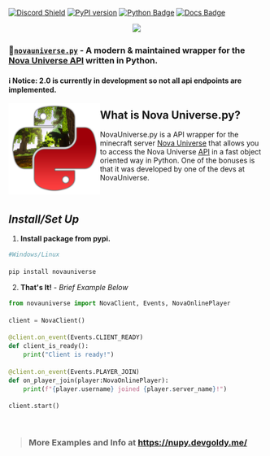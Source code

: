 [![Discord Shield](https://discordapp.com/api/guilds/692764975902752871/widget.png?style=shield)](https://discord.gg/4gZSVJ7)
[![PyPI version](https://badge.fury.io/py/novauniverse.svg)](https://pypi.org/project/novauniverse/)
[![Python Badge](https://img.shields.io/pypi/pyversions/novauniverse?style=flat)](https://pypi.org/project/novauniverse/ "Supported python versions.")
[![Docs Badge](https://img.shields.io/static/v1?label=docs&message=Available&color=light-green)](https://nupy.devgoldy.me/)

<p align="center">
 <img src="https://user-images.githubusercontent.com/66202304/147414615-4a410681-0e02-41e3-88cd-3d28d4bf6898.png" width="500" />
</p>

### 🐍[``novauniverse.py``](https://pypi.org/project/novauniverse/) - A modern & maintained wrapper for the [Nova Universe API](https://novauniverse.net/api/) written in Python.

#### ℹ Notice: 2.0 is currently in development so not all api endpoints are implemented.

<p align="right">
 <img align="left" src="https://raw.githubusercontent.com/NovaUniverse/NovaUniverse.py/main/docs/_static/logo.png" width="180" />
 
 <h2>What is Nova Universe.py?</h2>
 NovaUniverse.py is a API wrapper for the minecraft server <a href="https://novauniverse.net/">Nova Universe</a> that allows you to access the Nova Universe <a href="https://novauniverse.net/api">API</a> in a fast object oriented way in Python. One of the bonuses is that it was developed by one of the devs at NovaUniverse.
</p>

<br>

## *Install/Set Up*
1. **Install package from pypi.**
```sh
#Windows/Linux

pip install novauniverse
```
2. **That's It!** - *Brief Example Below*
```python
from novauniverse import NovaClient, Events, NovaOnlinePlayer 

client = NovaClient()

@client.on_event(Events.CLIENT_READY)
def client_is_ready():
    print("Client is ready!")

@client.on_event(Events.PLAYER_JOIN)
def on_player_join(player:NovaOnlinePlayer):
    print(f"{player.username} joined {player.server_name}!")

client.start()
```

<br>

> ### More Examples and Info at https://nupy.devgoldy.me/